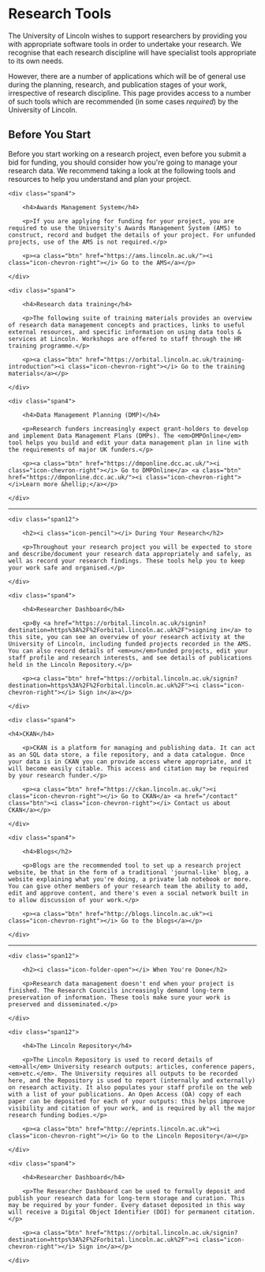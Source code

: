 # <i class="icon-wrench"></i> Research Tools

The University of Lincoln wishes to support researchers by providing you with appropriate software tools in order to undertake your research. We recognise that each research discipline will have specialist tools appropriate to its own needs.

However, there are a number of applications which will be of general use during the planning, research, and publication stages of your work, irrespective of research discipline. This page provides access to a number of such tools which are recommended (in some cases <em>required</em>) by the University of Lincoln.

## <i class="icon-check"></i> Before You Start
		
<p>Before you start working on a research project, even before you submit a bid for funding, you should consider how you're going to manage your research data. We recommend taking a look at the following tools and resources to help you understand and plan your project.</p>

<div class="row">

	<div class="span4">
	
		<h4>Awards Management System</h4>
		
		<p>If you are applying for funding for your project, you are required to use the University's Awards Management System (AMS) to construct, record and budget the details of your project. For unfunded projects, use of the AMS is not required.</p>
		
		<p><a class="btn" href="https://ams.lincoln.ac.uk/"><i class="icon-chevron-right"></i> Go to the AMS</a></p>
		
	</div>

	<div class="span4">
	
		<h4>Research data training</h4>
		
		<p>The following suite of training materials provides an overview of research data management concepts and practices, links to useful external resources, and specific information on using data tools & services at Lincoln. Workshops are offered to staff through the HR training programme.</p>
		
		<p><a class="btn" href="https://orbital.lincoln.ac.uk/training-introduction"><i class="icon-chevron-right"></i> Go to the training materials</a></p>
		
	</div>
	
	<div class="span4">
	
		<h4>Data Management Planning (DMP)</h4>
		
		<p>Research funders increasingly expect grant-holders to develop and implement Data Management Plans (DMPs). The <em>DMPOnline</em> tool helps you build and edit your data management plan in line with the requirements of major UK funders.</p>
		
		<p><a class="btn" href="https://dmponline.dcc.ac.uk/"><i class="icon-chevron-right"></i> Go to DMPOnline</a> <a class="btn" href="https://dmponline.dcc.ac.uk/"><i class="icon-chevron-right"></i>Learn more &hellip;</a></p>
		
	</div>
			
</div>

<hr>

<div class="row">
			
	<div class="span12">
	
		<h2><i class="icon-pencil"></i> During Your Research</h2>
		
		<p>Throughout your research project you will be expected to store and describe/document your research data appropriately and safely, as well as record your research findings. These tools help you to keep your work safe and organised.</p>
	
	</div>
			
</div>

<div class="row">

	<div class="span4">
	
		<h4>Researcher Dashboard</h4>
		
		<p>By <a href="https://orbital.lincoln.ac.uk/signin?destination=https%3A%2F%2Forbital.lincoln.ac.uk%2F">signing in</a> to this site, you can see an overview of your research activity at the University of Lincoln, including funded projects recorded in the AMS. You can also record details of <em>un</em>funded projects, edit your staff profile and research interests, and see details of publications held in the Lincoln Repository.</p>
		
		<p><a class="btn" href="https://orbital.lincoln.ac.uk/signin?destination=https%3A%2F%2Forbital.lincoln.ac.uk%2F"><i class="icon-chevron-right"></i> Sign in</a></p>
		
	</div>

	<div class="span4">
	
	<h4>CKAN</h4>
		
		<p>CKAN is a platform for managing and publishing data. It can act as an SQL data store, a file repository, and a data catalogue. Once your data is in CKAN you can provide access where appropriate, and it will become easily citable. This access and citation may be required by your research funder.</p>
		
		<p><a class="btn" href="https://ckan.lincoln.ac.uk/"><i class="icon-chevron-right"></i> Go to CKAN</a> <a href="/contact" class="btn"><i class="icon-chevron-right"></i> Contact us about CKAN</a></p>
		
	</div>
			
	<div class="span4">
	
		<h4>Blogs</h2>
		
		<p>Blogs are the recommended tool to set up a research project website, be that in the form of a traditional 'journal-like' blog, a website explaining what you're doing, a private lab notebook or more. You can give other members of your research team the ability to add, edit and approve content, and there's even a social network built in to allow discussion of your work.</p>
		
		<p><a class="btn" href="http://blogs.lincoln.ac.uk"><i class="icon-chevron-right"></i> Go to the blogs</a></p>
		
	</div>

</div>

<hr>

<div class="row">
			
	<div class="span12">
	
		<h2><i class="icon-folder-open"></i> When You're Done</h2>
		
		<p>Research data management doesn't end when your project is finished. The Research Councils increasingly demand long-term preservation of information. These tools make sure your work is preserved and disseminated.</p>
	
	</div>
			
</div>

<div class="row">

	<div class="span12">
	
		<h4>The Lincoln Repository</h4>
		
		<p>The Lincoln Repository is used to record details of <em>all</em> University research outputs: articles, conference papers, <em>etc.</em>. The University requires all outputs to be recorded here, and the Repository is used to report (internally and externally) on research activity. It also populates your staff profile on the web with a list of your publications. An Open Access (OA) copy of each paper can be deposited for each of your outputs: this helps improve visibility and citation of your work, and is required by all the major research funding bodies.</p>
		
		<p><a class="btn" href="http://eprints.lincoln.ac.uk"><i class="icon-chevron-right"></i> Go to the Lincoln Repository</a></p>
		
	</div>

	<div class="span4">
	
		<h4>Researcher Dashboard</h4>
		
		<p>The Researcher Dashboard can be used to formally deposit and publish your research data for long-term storage and curation. This may be required by your funder. Every dataset deposited in this way will receive a Digital Object Identifier (DOI) for permanent citation.</p>
		
		<p><a class="btn" href="https://orbital.lincoln.ac.uk/signin?destination=https%3A%2F%2Forbital.lincoln.ac.uk%2F"><i class="icon-chevron-right"></i> Sign in</a></p>
		
	</div>
	
</div>